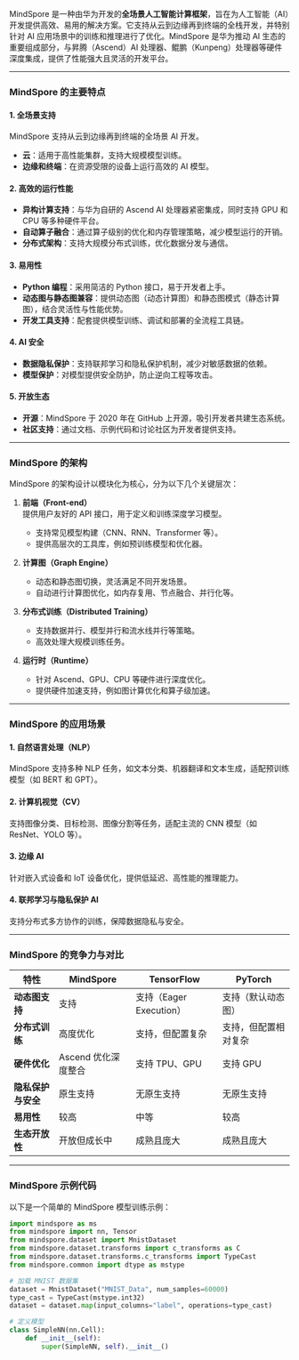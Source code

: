 MindSpore 是一种由华为开发的**全场景人工智能计算框架**，旨在为人工智能（AI）开发提供高效、易用的解决方案。它支持从云到边缘再到终端的全栈开发，并特别针对 AI 应用场景中的训练和推理进行了优化。MindSpore 是华为推动 AI 生态的重要组成部分，与昇腾（Ascend）AI 处理器、鲲鹏（Kunpeng）处理器等硬件深度集成，提供了性能强大且灵活的开发平台。

---

### **MindSpore 的主要特点**

#### 1. **全场景支持**
MindSpore 支持从云到边缘再到终端的全场景 AI 开发。  
- **云**：适用于高性能集群，支持大规模模型训练。
- **边缘和终端**：在资源受限的设备上运行高效的 AI 模型。

#### 2. **高效的运行性能**
- **异构计算支持**：与华为自研的 Ascend AI 处理器紧密集成，同时支持 GPU 和 CPU 等多种硬件平台。
- **自动算子融合**：通过算子级别的优化和内存管理策略，减少模型运行的开销。
- **分布式架构**：支持大规模分布式训练，优化数据分发与通信。

#### 3. **易用性**
- **Python 编程**：采用简洁的 Python 接口，易于开发者上手。
- **动态图与静态图兼容**：提供动态图（动态计算图）和静态图模式（静态计算图），结合灵活性与性能优势。
- **开发工具支持**：配套提供模型训练、调试和部署的全流程工具链。

#### 4. **AI 安全**
- **数据隐私保护**：支持联邦学习和隐私保护机制，减少对敏感数据的依赖。
- **模型保护**：对模型提供安全防护，防止逆向工程等攻击。

#### 5. **开放生态**
- **开源**：MindSpore 于 2020 年在 GitHub 上开源，吸引开发者共建生态系统。
- **社区支持**：通过文档、示例代码和讨论社区为开发者提供支持。

---

### **MindSpore 的架构**
MindSpore 的架构设计以模块化为核心，分为以下几个关键层次：

1. **前端（Front-end）**  
   提供用户友好的 API 接口，用于定义和训练深度学习模型。  
   - 支持常见模型构建（CNN、RNN、Transformer 等）。  
   - 提供高层次的工具库，例如预训练模型和优化器。

2. **计算图（Graph Engine）**  
   - 动态和静态图切换，灵活满足不同开发场景。  
   - 自动进行计算图优化，如内存复用、节点融合、并行化等。

3. **分布式训练（Distributed Training）**  
   - 支持数据并行、模型并行和流水线并行等策略。  
   - 高效处理大规模训练任务。

4. **运行时（Runtime）**  
   - 针对 Ascend、GPU、CPU 等硬件进行深度优化。  
   - 提供硬件加速支持，例如图计算优化和算子级加速。

---

### **MindSpore 的应用场景**

#### 1. **自然语言处理（NLP）**
MindSpore 支持多种 NLP 任务，如文本分类、机器翻译和文本生成，适配预训练模型（如 BERT 和 GPT）。

#### 2. **计算机视觉（CV）**
支持图像分类、目标检测、图像分割等任务，适配主流的 CNN 模型（如 ResNet、YOLO 等）。

#### 3. **边缘 AI**
针对嵌入式设备和 IoT 设备优化，提供低延迟、高性能的推理能力。

#### 4. **联邦学习与隐私保护 AI**
支持分布式多方协作的训练，保障数据隐私与安全。

---

### **MindSpore 的竞争力与对比**

| **特性**               | **MindSpore**               | **TensorFlow**             | **PyTorch**                |
|------------------------|-----------------------------|----------------------------|----------------------------|
| **动态图支持**          | 支持                        | 支持（Eager Execution）     | 支持（默认动态图）         |
| **分布式训练**          | 高度优化                    | 支持，但配置复杂             | 支持，但配置相对复杂       |
| **硬件优化**            | Ascend 优化深度整合         | 支持 TPU、GPU               | 支持 GPU                   |
| **隐私保护与安全**      | 原生支持                    | 无原生支持                  | 无原生支持                 |
| **易用性**              | 较高                        | 中等                        | 较高                       |
| **生态开放性**          | 开放但成长中                | 成熟且庞大                  | 成熟且庞大                 |

---

### **MindSpore 示例代码**
以下是一个简单的 MindSpore 模型训练示例：

```python
import mindspore as ms
from mindspore import nn, Tensor
from mindspore.dataset import MnistDataset
from mindspore.dataset.transforms import c_transforms as C
from mindspore.dataset.transforms.c_transforms import TypeCast
from mindspore.common import dtype as mstype

# 加载 MNIST 数据集
dataset = MnistDataset("MNIST_Data", num_samples=60000)
type_cast = TypeCast(mstype.int32)
dataset = dataset.map(input_columns="label", operations=type_cast)

# 定义模型
class SimpleNN(nn.Cell):
    def __init__(self):
        super(SimpleNN, self).__init__()

